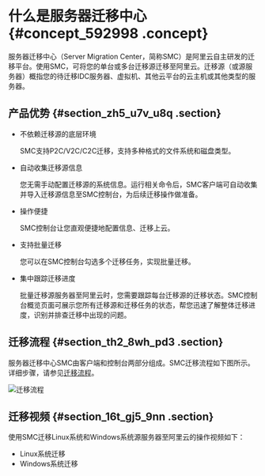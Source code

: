 # 什么是服务器迁移中心 {#concept_592998 .concept}

服务器迁移中心（Server Migration Center，简称SMC）是阿里云自主研发的迁移平台。使用SMC，可将您的单台或多台迁移源迁移至阿里云。迁移源（或源服务器）概指您的待迁移IDC服务器、虚拟机、其他云平台的云主机或其他类型的服务器。

## 产品优势 {#section_zh5_u7v_u8q .section}

-   不依赖迁移源的底层环境

    SMC支持P2C/V2C/C2C迁移，支持多种格式的文件系统和磁盘类型。

-   自动收集迁移源信息

    您无需手动配置迁移源的系统信息。运行相关命令后，SMC客户端可自动收集并导入迁移源信息至SMC控制台，为后续迁移操作做准备。

-   操作便捷

    SMC控制台让您直观便捷地配置信息、迁移上云。

-   支持批量迁移

    您可以在SMC控制台勾选多个迁移任务，实现批量迁移。

-   集中跟踪迁移进度

    批量迁移源服务器至阿里云时，您需要跟踪每台迁移源的迁移状态。SMC控制台概览页面可展示您所有迁移源和迁移任务的状态，帮您迅速了解整体迁移进度，识别并排查迁移中出现的问题。


## 迁移流程 {#section_th2_8wh_pd3 .section}

服务器迁移中心SMC由客户端和控制台两部分组成。SMC迁移流程如下图所示。详细步骤，请参见[迁移流程](../../../../cn.zh-CN/用户指南/迁移流程概览.md#)。

![迁移流程](http://static-aliyun-doc.oss-cn-hangzhou.aliyuncs.com/assets/img/475582/156470980550105_zh-CN.png)

## 迁移视频 {#section_16t_gj5_9nn .section}

使用SMC迁移Linux系统和Windows系统源服务器至阿里云的操作视频如下：

-   Linux系统迁移  
-   Windows系统迁移  

